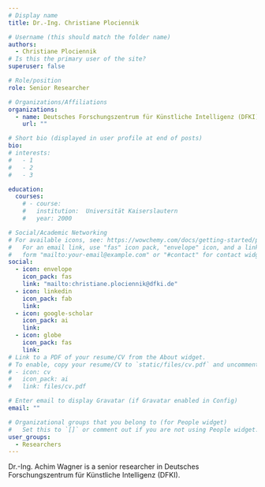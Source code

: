 ```yaml
---
# Display name
title: Dr.-Ing. Christiane Plociennik

# Username (this should match the folder name)
authors:
  - Christiane Plociennik
# Is this the primary user of the site?
superuser: false

# Role/position
role: Senior Researcher

# Organizations/Affiliations
organizations:
  - name: Deutsches Forschungszentrum für Künstliche Intelligenz (DFKI)
    url: ""

# Short bio (displayed in user profile at end of posts)
bio:
# interests:
#   - 1
#   - 2
#   - 3

education:
  courses:
    # - course:
    #   institution:  Universität Kaiserslautern
    #   year: 2000

# Social/Academic Networking
# For available icons, see: https://wowchemy.com/docs/getting-started/page-builder/#icons
#   For an email link, use "fas" icon pack, "envelope" icon, and a link in the
#   form "mailto:your-email@example.com" or "#contact" for contact widget.
social:
  - icon: envelope
    icon_pack: fas
    link: "mailto:christiane.plociennik@dfki.de"
  - icon: linkedin
    icon_pack: fab
    link:
  - icon: google-scholar
    icon_pack: ai
    link:
  - icon: globe
    icon_pack: fas
    link:
# Link to a PDF of your resume/CV from the About widget.
# To enable, copy your resume/CV to `static/files/cv.pdf` and uncomment the lines below.
# - icon: cv
#   icon_pack: ai
#   link: files/cv.pdf

# Enter email to display Gravatar (if Gravatar enabled in Config)
email: ""

# Organizational groups that you belong to (for People widget)
#   Set this to `[]` or comment out if you are not using People widget.
user_groups:
  - Researchers
---
```


Dr.-Ing. Achim Wagner is a senior researcher in Deutsches Forschungszentrum für Künstliche Intelligenz (DFKI).
